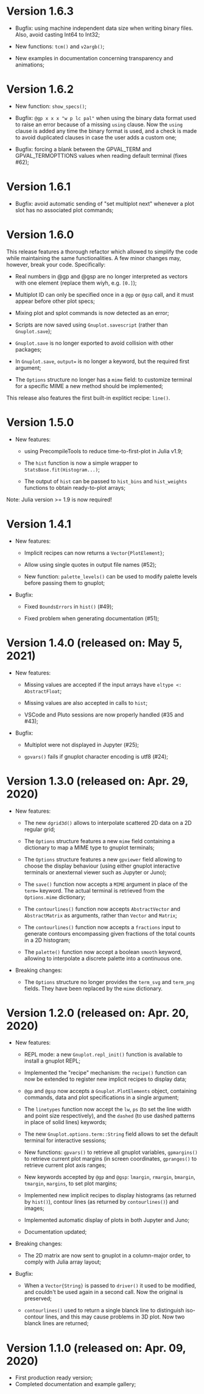 # Version 1.6.3
* Bugfix: using machine independent data size when writing binary files.  Also, avoid casting Int64 to Int32;

* New functions: `tcm()` and `v2argb()`;

* New examples in documentation concerning transparency and animations;


# Version 1.6.2
* New function: `show_specs()`;

* Bugfix: `@gp x x x "w p lc pal"` when using the binary data format used to raise an error because of a missing `using` clause.  Now the `using` clause is added any time the binary format is used, and a check is made to avoid duplicated clauses in case the user adds a custom one;

* Bugfix: forcing a blank between the GPVAL_TERM and GPVAL_TERMOPTTIONS values when reading default terminal (fixes #62);


# Version 1.6.1
* Bugfix: avoid automatic sending of "set multiplot next" whenever a plot slot has no associated plot commands;


# Version 1.6.0

This release features a thorough refactor which allowed to simplify the code while maintaining the same functionalities.
A few minor changes may, however, break your code.  Specifically:
  * Real numbers in @gp and @gsp are no longer interpreted as vectors with one element (replace them wiyh, e.g. `[0.]`);

  * Multiplot ID can only be specified once in a `@gp` or `@gsp` call, and it must appear before other plot specs;

  * Mixing plot and splot commands is now detected as an error;

  * Scripts are now saved using `Gnuplot.savescript` (rather than `Gnuplot.save`);

  * `Gnuplot.save` is no longer exported to avoid collision with other packages;

  * In `Gnuplot.save`, `output=` is no longer a keyword, but the required first argument;

  * The `Options` structure no longer has a `mime` field: to customize terminal for a specific MIME a new method should be implemented;

This release also features the first built-in explitict recipe: `line()`.



# Version 1.5.0
- New features:
	* using PrecompileTools to reduce time-to-first-plot in Julia v1.9;

	* The `hist` function is now a simple wrapper to
      `StatsBase.fit(Histogram...)`;

	* The output of `hist` can be passed to `hist_bins` and `hist_weights` functions to obtain ready-to-plot arrays;

Note: Julia version >= 1.9 is now required!

# Version 1.4.1
- New features:
	* Implicit recipes can now returns a `Vector{PlotElement}`;

	* Allow using single quotes in output file names (#52);

	* New function: `palette_levels()` can be used to modify palette levels before passing them to gnuplot;

- Bugfix:
	* Fixed `BoundsErrors` in `hist()` (#49);

	* Fixed problem when generating documentation (#51);


# Version 1.4.0 (released on: May 5, 2021)
- New features:
    * Missing values are accepted if the input arrays have `eltype <:
      AbstractFloat`;

    * Missing values are also accepted in calls to `hist`;

	* VSCode and Pluto sessions are now properly handled (#35 and #43);

- Bugfix:
	* Multiplot were not displayed in Jupyter (#25);

	* `gpvars()` fails if gnuplot character encoding is utf8
      (#24);


# Version 1.3.0 (released on: Apr. 29, 2020)

- New features:
    * The new `dgrid3d()` allows to interpolate scattered 2D data on a
       2D regular grid;

    * The `Options` structure features a new `mime` field containing a
      dictionary to map a MIME type to gnuplot terminals;

    * The `Options` structure features a new `gpviewer` field allowing
      to choose the display behaviour (using either gnuplot
      interactive terminals or anexternal viewer such as Jupyter or
      Juno);

    * The `save()` function now accepts a `MIME` argument in place of
      the `term=` keyword.  The actual terminal is retrieved from the
      `Options.mime` dictionary;

    * The `contourlines()` function now accepts `AbstractVector` and
      `AbstractMatrix` as arguments, rather than `Vector` and
      `Matrix`;

    * The `contourlines()` function now accepts a `fractions` input to
      generate contours encompassing given fractions of the total
      counts in a 2D histogram;

    * The `palette()` function now accept a boolean `smooth` keyword,
      allowing to interpolate a discrete palette into a continuous one.

- Breaking changes:
    * The `Options` structure no longer provides the `term_svg` and
      `term_png` fields.  They have been replaced by the `mime`
      dictionary.


# Version 1.2.0 (released on: Apr. 20, 2020)

- New features:
    * REPL mode: a new `Gnuplot.repl_init()` function is available to
      install a gnuplot REPL;

    * Implemented the "recipe" mechanism: the `recipe()` function can
      now be extended to register new implicit recipes to display
      data;

    * `@gp` and `@gsp` now accepts a `Gnuplot.PlotElements` object,
      containing commands, data and plot specifications in a single
      argument;

    * The `linetypes` function now accept the `lw`, `ps` (to set the
      line width and point size respectively), and the `dashed` (to
      use dashed patterns in place of solid lines) keywords;

    * The new `Gnuplot.options.term::String` field allows to set the
      default terminal for interactive sessions;

    * New functions: `gpvars()` to retrieve all gnuplot variables,
      `gpmargins()` to retrieve current plot margins (in screen
      coordinates, `gpranges()` to retrieve current plot axis ranges;

    * New keywords accepted by `@gp` and `@gsp`: `lmargin`, `rmargin`,
      `bmargin`, `tmargin`, `margins`, to set plot margins;

    * Implemented new implicit recipes to display histograms (as
      returned by `hist()`), contour lines (as returned by
      `contourlines()`) and images;

    * Implemented automatic display of plots in both Jupyter and Juno;

    * Documentation updated;


- Breaking changes:
    * The 2D matrix are now sent to gnuplot in a column-major order,
      to comply with Julia array layout;


- Bugfix:
    * When a `Vector{String}` is passed to `driver()` it used to be
    modified, and couldn't be used again in a second call.  Now the
    original is preserved;

    * `contourlines()` used to return a single blanck line to
    distinguish iso-contour lines, and this may cause problems in 3D
    plot.  Now two blanck lines are returned;


# Version 1.1.0 (released on: Apr. 09, 2020)

- First production ready version;
- Completed documentation and example gallery;
